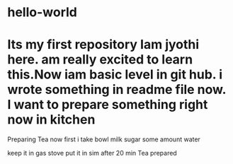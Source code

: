 # hello-world
Its my first repository
 Iam jyothi here. am really excited to learn this.Now iam basic level in git hub. i wrote something in readme file now.
I want to prepare something right now in kitchen
================================================
Preparing Tea now
first i take bowl
milk
sugar 
some amount water

keep it in gas stove
put it in sim
after 20 min 
Tea prepared
